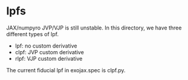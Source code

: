 # lpfs

JAX/numpyro JVP/VJP is still unstable.
In this directory, we have three different types of lpf.

- lpf: no custom derivative
- clpf: JVP custom derivative
- rlpf: VJP custom derivative

The current fiducial lpf in exojax.spec is clpf.py.